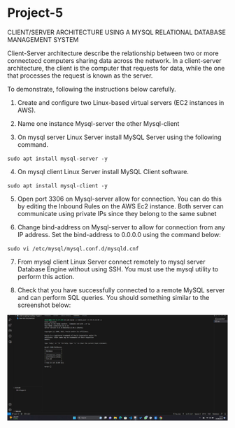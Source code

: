 # Project-5
 CLIENT/SERVER ARCHITECTURE USING A MYSQL RELATIONAL DATABASE MANAGEMENT SYSTEM

Client-Server architecture describe the relationship between two or more connectecd computers sharing data across the network. In a client-server architecture, the client is the computer that requests for data, while the one that processes the request is known as the server.

To demonstrate, following the instructions below carefully.

1. Create and configure two Linux-based virtual servers (EC2 instances in AWS).

2. Name one instance Mysql-server the other Mysql-client

3. On mysql server Linux Server install MySQL Server using the following command.

`sudo apt install mysql-server -y`

4. On mysql client Linux Server install MySQL Client software.

`sudo apt install mysql-client -y`

5. Open port 3306 on Mysql-server allow for connection. You can do this by editing the Inbound Rules on the AWS Ec2 instance. Both server can communicate using private IPs since they belong to the same subnet

6. Change bind-address on Mysql-server to allow for connection from any IP address. Set the bind-address to 0.0.0.0 using the command below:

`sudo vi /etc/mysql/mysql.conf.d/mysqld.cnf`

7. From mysql client Linux Server connect remotely to mysql server Database Engine without using SSH. You must use the mysql utility to perform this action.

8. Check that you have successfully connected to a remote MySQL server and can perform SQL queries. You should something similar to the screenshot below:

![NGINX Status](./Images-5/Image-5.1.jpg)
